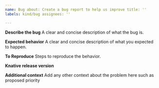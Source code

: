 ```yaml
---
name: Bug about: Create a bug report to help us improve title: ''
labels: kind/bug assignees: ''

---
```


**Describe the bug**
A clear and concise description of what the bug is.

**Expected behavior**
A clear and concise description of what you expected to happen.

**To Reproduce**
Steps to reproduce the behavior.

**Knative release version**

**Additional context**
Add any other context about the problem here such as proposed priority
